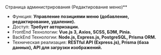 Страница администрирования (Редактирование меню)**
- Функция: **Управление позициями меню (добавление, редактирование, удаление).**
- Доступ: **Требует авторизации.**
- FrontEnd Технологии: **Vue.js 3, Axios, SCSS, БЭМ, Pinia.**
- BackEnd Технологии: **Node.js, Express.js, PostgreSQL, Prisma ORM.**
- Техническая реализация: **RESTful API (Express.js), Prisma (база данных), API для загрузки изображений.**

